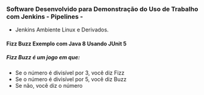 ### Software Desenvolvido para Demonstração do Uso de Trabalho com Jenkins - Pipelines -

- Jenkins Ambiente Linux e Derivados.

#### Fizz Buzz Exemplo com Java 8 Usando JUnit 5

##### Fizz Buzz é um jogo em que:
- Se o número é divisível por 3, você diz Fizz
- Se o número é divisível por 5, você diz Buzz
- Se não, você diz o número

